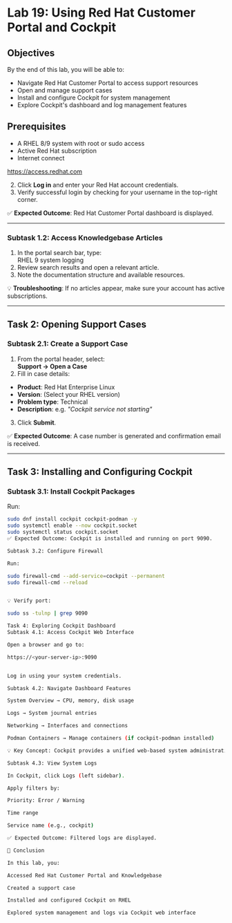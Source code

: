 # Lab 19: Using Red Hat Customer Portal and Cockpit

## Objectives
By the end of this lab, you will be able to:
- Navigate Red Hat Customer Portal to access support resources
- Open and manage support cases
- Install and configure Cockpit for system management
- Explore Cockpit's dashboard and log management features

## Prerequisites
- A RHEL 8/9 system with root or sudo access  
- Active Red Hat subscription  
- Internet connect

https://access.redhat.com

2. Click **Log in** and enter your Red Hat account credentials.  
3. Verify successful login by checking for your username in the top-right corner.  

✅ **Expected Outcome**: Red Hat Customer Portal dashboard is displayed.  

---

### Subtask 1.2: Access Knowledgebase Articles
1. In the portal search bar, type:  
RHEL 9 system logging
2. Review search results and open a relevant article.  
3. Note the documentation structure and available resources.  

💡 **Troubleshooting**: If no articles appear, make sure your account has active subscriptions.  

---

## Task 2: Opening Support Cases

### Subtask 2.1: Create a Support Case
1. From the portal header, select:  
**Support → Open a Case**  
2. Fill in case details:  
- **Product**: Red Hat Enterprise Linux  
- **Version**: (Select your RHEL version)  
- **Problem type**: Technical  
- **Description**: e.g. *"Cockpit service not starting"*  
3. Click **Submit**.  

✅ **Expected Outcome**: A case number is generated and confirmation email is received.  

---

## Task 3: Installing and Configuring Cockpit

### Subtask 3.1: Install Cockpit Packages
Run:
```bash
sudo dnf install cockpit cockpit-podman -y
sudo systemctl enable --now cockpit.socket
sudo systemctl status cockpit.socket
✅ Expected Outcome: Cockpit is installed and running on port 9090.

Subtask 3.2: Configure Firewall

Run:

sudo firewall-cmd --add-service=cockpit --permanent
sudo firewall-cmd --reload


💡 Verify port:

sudo ss -tulnp | grep 9090

Task 4: Exploring Cockpit Dashboard
Subtask 4.1: Access Cockpit Web Interface

Open a browser and go to:

https://<your-server-ip>:9090


Log in using your system credentials.

Subtask 4.2: Navigate Dashboard Features

System Overview → CPU, memory, disk usage

Logs → System journal entries

Networking → Interfaces and connections

Podman Containers → Manage containers (if cockpit-podman installed)

💡 Key Concept: Cockpit provides a unified web-based system administration interface.

Subtask 4.3: View System Logs

In Cockpit, click Logs (left sidebar).

Apply filters by:

Priority: Error / Warning

Time range

Service name (e.g., cockpit)

✅ Expected Outcome: Filtered logs are displayed.

🎯 Conclusion

In this lab, you:

Accessed Red Hat Customer Portal and Knowledgebase

Created a support case

Installed and configured Cockpit on RHEL

Explored system management and logs via Cockpit web interface
